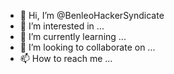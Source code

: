 - 👋 Hi, I’m @BenleoHackerSyndicate
- 👀 I’m interested in ...
- 🌱 I’m currently learning ...
- 💞️ I’m looking to collaborate on ...
- 📫 How to reach me ...

<!---
BenleoHackerSyndicate/BenleoHackerSyndicate is a ✨ special ✨ repository because its `README.md` (this file) appears on your GitHub profile.
You can click the Preview link to take a look at your changes.
--->
